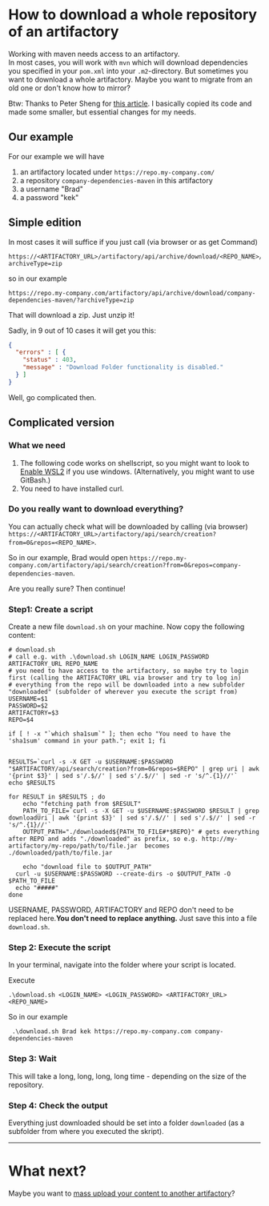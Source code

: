 # How to download a whole repository of an artifactory 

Working with maven needs access to an artifactory.  
In most cases, you will work with `mvn` which will download dependencies you specified in your `pom.xml` into your `.m2`-directory.
But sometimes you want to download a whole artifactory. Maybe you want to migrate from an old one or don't know how to mirror?

Btw: Thanks to Peter Sheng for [this article](https://shenxianpeng.github.io/2021/05/artifactory-api-search/). I basically copied its code and made some smaller, but essential changes for my needs. 

## Our example
For our example we will have
1. an artifactory located under `https://repo.my-company.com/` 
2. a repository `company-dependencies-maven` in this artifactory
3. a username "Brad"
4. a password "kek"

## Simple edition
In most cases it will suffice if you just call (via browser or as get Command) 
```shell
https://<ARTIFACTORY_URL>/artifactory/api/archive/download/<REPO_NAME>/?archiveType=zip
```

so in our example

```shell
https://repo.my-company.com/artifactory/api/archive/download/company-dependencies-maven/?archiveType=zip
```

That will download a zip. Just unzip it!

Sadly, in 9 out of 10 cases it will get you this:
```json
{
  "errors" : [ {
    "status" : 403,
    "message" : "Download Folder functionality is disabled."
  } ]
}
```

Well, go complicated then. 

## Complicated version

### What we need
1. The following code works on shellscript, so you might want to look to [Enable WSL2](/windows/windowsSubsystem2ForLinux.md) if you use windows. (Alternatively, you might want to use GitBash.)
2. You need to have installed curl.

### Do you really want to download everything?

You can actually check what will be downloaded by calling (via browser) `https://<ARTIFACTORY_URL>/artifactory/api/search/creation?from=0&repos=<REPO_NAME>`.

So in our example, Brad would open `https://repo.my-company.com/artifactory/api/search/creation?from=0&repos=company-dependencies-maven`.

Are you really sure? Then continue!

### Step1: Create a script

Create a new file `download.sh` on your machine. Now copy the following content:

```shell
# download.sh
# call e.g. with .\download.sh LOGIN_NAME LOGIN_PASSWORD ARTIFACTORY_URL REPO_NAME
# you need to have access to the artifactory, so maybe try to login first (calling the ARTIFACTORY_URL via browser and try to log in) 
# everything from the repo will be downloaded into a new subfolder "downloaded" (subfolder of wherever you execute the script from)
USERNAME=$1
PASSWORD=$2
ARTIFACTORY=$3
REPO=$4

if [ ! -x "`which sha1sum`" ]; then echo "You need to have the 'sha1sum' command in your path."; exit 1; fi


RESULTS=`curl -s -X GET -u $USERNAME:$PASSWORD "$ARTIFACTORY/api/search/creation?from=0&repos=$REPO" | grep uri | awk '{print $3}' | sed s'/.$//' | sed s'/.$//' | sed -r 's/^.{1}//'`
echo $RESULTS

for RESULT in $RESULTS ; do
    echo "fetching path from $RESULT"
    PATH_TO_FILE=`curl -s -X GET -u $USERNAME:$PASSWORD $RESULT | grep downloadUri | awk '{print $3}' | sed s'/.$//' | sed s'/.$//' | sed -r 's/^.{1}//'`
    OUTPUT_PATH="./downloaded${PATH_TO_FILE#*$REPO}" # gets everything after REPO and adds "./downloaded" as prefix, so e.g. http://my-artifactory/my-repo/path/to/file.jar  becomes ./downloaded/path/to/file.jar

	echo "download file to $OUTPUT_PATH"
  curl -u $USERNAME:$PASSWORD --create-dirs -o $OUTPUT_PATH -O $PATH_TO_FILE
  echo "#####"
done
```
USERNAME, PASSWORD, ARTIFACTORY and REPO don't need to be replaced here.**You don't need to replace anything.** Just save this into a file `download.sh`.

### Step 2: Execute the script
In your terminal, navigate into the folder where your script is located. 

Execute 
```shell
.\download.sh <LOGIN_NAME> <LOGIN_PASSWORD> <ARTIFACTORY_URL> <REPO_NAME>
```

So in our example
```shell
 .\download.sh Brad kek https://repo.my-company.com company-dependencies-maven                                 
```

### Step 3: Wait
This will take a long, long, long, long time - depending on the size of the repository. 

### Step 4: Check the output
Everything just downloaded should be set into a folder `downloaded` (as a subfolder from where you executed the skript).

---
# What next?

Maybe you want to [mass upload your content to another artifactory](massUploadToArtifactory.md)?